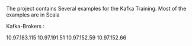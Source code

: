 

The project contains Several examples for the Kafka Training.
Most of the examples are in Scala 

Kafka-Brokers :

10.97.183.115
10.97.191.51
10.97.152.59
10.97.152.66

